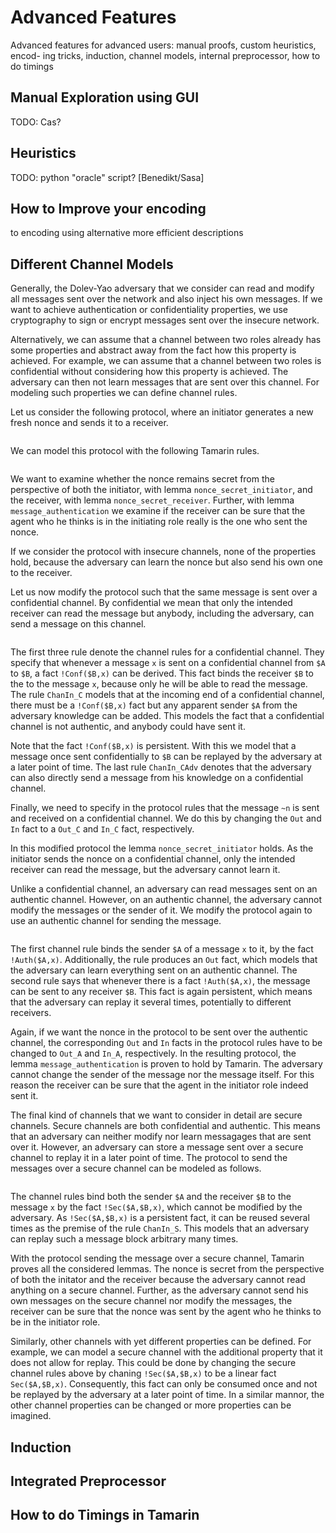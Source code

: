 Advanced Features
=================

Advanced features for advanced users: manual proofs, custom heuristics, encod-
ing tricks, induction, channel models, internal preprocessor, how to do timings

Manual Exploration using GUI
----------------------------

TODO: Cas?


Heuristics
----------

TODO: python "oracle" script? [Benedikt/Sasa]

How to Improve your encoding
----------------------------

to encoding using alternative more efficient descriptions



Different Channel Models
-------------------------
Generally, the Dolev-Yao adversary that we consider can read and modify
all messages sent over the network and also inject his own messages.
If we want to achieve authentication or confidentiality properties, we
use cryptography to sign or encrypt messages sent over the insecure network.
 
Alternatively, we can assume that a channel between two roles already has
some properties and abstract away from the fact how this property is achieved.
For example, we can assume that a channel between two roles is confidential
without considering how this property is achieved. The adversary can then not 
learn messages that are sent over this channel. 
For modeling such properties we can define channel rules.

Let us consider the following protocol, where an initiator generates a new 
fresh nonce and sends it to a receiver.

~~~~ {.tamarin include="code/ChannelExample.spthy" lower=3 upper=8}
~~~~

We can model this protocol with the following Tamarin rules.

~~~~ {.tamarin include="code/ChannelExample.spthy" lower=12 upper=33}
~~~~

We want to examine whether the nonce remains secret from the perspective 
of both the initiator, with lemma `nonce_secret_initiator`, and the
receiver, with lemma `nonce_secret_receiver`. Further, with lemma
`message_authentication` we examine if the receiver can be sure that the
agent who he thinks is in the initiating role really is the one who sent the
nonce.

If we consider the protocol with insecure channels, none of the properties
hold, because the adversary can learn the nonce but also send his own one
to the receiver.

Let us now modify the protocol such that the same message is sent over a
confidential channel. By confidential we mean that only the intended receiver
can read the message but anybody, including the adversary, can send a message
on this channel.

~~~~ {.tamarin include="code/ChannelExample_conf.spthy" lower=11 upper=40}
~~~~

The first three rule denote the channel rules for a confidential channel.
They specify that whenever a message `x` is sent on a confidential channel 
from `$A` to `$B`, a fact `!Conf($B,x)` can be derived. This fact binds the 
receiver `$B` to the to the message `x`, because only he will be able to read
the message. The rule `ChanIn_C` models that at the incoming end of a
confidential channel, there must be a `!Conf($B,x)` fact but any apparent
sender `$A` from the adversary knowledge can be added. This models the fact
that a confidential channel is not authentic, and anybody could have sent it.

Note that the fact `!Conf($B,x)` is persistent. With this we model that a
message once sent confidentially to `$B` can be replayed by the adversary at
a later point of time.
The last rule `ChanIn_CAdv` denotes that the adversary can also directly
send a message from his knowledge on a confidential channel.

Finally, we need to specify in the protocol rules that the message `~n` is
sent and received on a confidential channel. We do this by changing the `Out` 
and `In` fact to a  `Out_C` and `In_C` fact, respectively.

In this modified protocol the lemma `nonce_secret_initiator` holds. 
As the initiator sends the nonce on a confidential channel, only the intended
receiver can read the message, but the adversary cannot learn it.


Unlike a confidential channel, an adversary can read messages sent on an
authentic channel. However, on an authentic channel, the adversary cannot
modify the messages or the sender of it.
We modify the protocol again to use an authentic channel for sending the 
message.

~~~~ {.tamarin include="code/ChannelExample_auth.spthy" lower=11 upper=35}
~~~~

The first channel rule binds the sender `$A` of a message `x` to it, by the 
fact `!Auth($A,x)`. Additionally, the rule produces an `Out` fact, which models
that the adversary can learn everything sent on an authentic channel.
The second rule says that whenever there is a fact `!Auth($A,x)`, the message
can be sent to any receiver `$B`. This fact is again persistent, which means 
that the adversary can replay it several times, potentially to different 
receivers.

Again, if we want the nonce in the protocol to be sent over the authentic 
channel, the corresponding `Out` and `In` facts in the protocol rules have to 
be changed to `Out_A` and `In_A`, respectively.
In the resulting protocol, the lemma `message_authentication` is proven to hold
by Tamarin. The adversary cannot change the sender of the message nor 
the message itself. For this reason the receiver can be sure that the agent in 
the initiator role indeed sent it.

The final kind of channels that we want to consider in detail are secure 
channels. Secure channels are both confidential and authentic. This means that 
an adversary can neither modify nor learn messagages that are sent over it.
However, an adversary can store a message sent over a secure channel to replay
it in a later point of time.
The protocol to send the messages over a secure channel can be modeled as
follows.

~~~~ {.tamarin include="code/ChannelExample_sec.spthy" lower=13 upper=35}
~~~~

The channel rules bind both the sender `$A` and the receiver `$B` to the
message `x` by the fact `!Sec($A,$B,x)`, which cannot be modified by the 
adversary.
As `!Sec($A,$B,x)` is a persistent fact, it can be reused several times as the
premise of the rule `ChanIn_S`. This models that an adversary can replay
such a message block arbitrary many times.

With the protocol sending the message over a secure channel, Tamarin proves
all the considered lemmas. The nonce is secret from the perspective of both
the initator and the receiver because the adversary cannot read anything on
a secure channel. 
Further, as the adversary cannot send his own messages on the secure channel
nor modify the messages, the receiver can be sure that the nonce was sent by
the agent who he thinks to be in the initiator role.


Similarly, other channels with yet different properties can be defined. 
For example, we can model a secure channel with the additional property
that it does not allow for replay. This could be done by changing the secure
channel rules above by chaning `!Sec($A,$B,x)` to be a linear fact 
`Sec($A,$B,x)`. Consequently, this fact can only be consumed once and not be
replayed by the adversary at a later point of time.
In a similar mannor, the other channel properties can be changed or more 
properties can be imagined.






































Induction
---------



Integrated Preprocessor
-----------------------



How to do Timings in Tamarin
----------------------------
